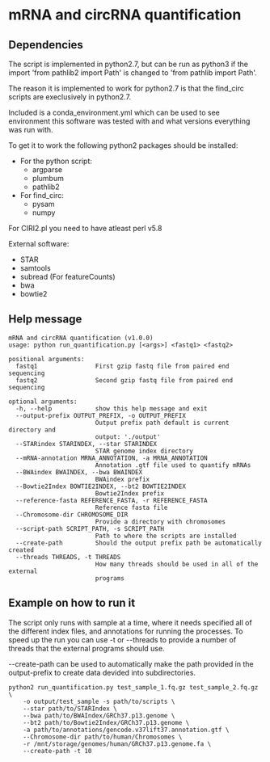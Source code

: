 # mRNA and circRNA quantification

## Dependencies

The script is implemented in python2.7, but can be run as python3 if the import 'from pathlib2 import Path' is changed to 'from pathlib import Path'.

The reason it is implemented to work for python2.7 is that the find_circ scripts are execlusively in python2.7.

Included is a conda_environment.yml which can be used to see environment this software was tested with and what versions everything was run with.

To get it to work the following python2 packages should be installed:
* For the python script:
    * argparse
    * plumbum
    * pathlib2
* For find_circ:
    * pysam
    * numpy

For CIRI2.pl you need to have atleast perl v5.8

External software:
* STAR
* samtools
* subread (For featureCounts)
* bwa
* bowtie2

## Help message

```
mRNA and circRNA quantification (v1.0.0)
usage: python run_quantification.py [<args>] <fastq1> <fastq2>

positional arguments:
  fastq1                First gzip fastq file from paired end sequencing
  fastq2                Second gzip fastq file from paired end sequencing

optional arguments:
  -h, --help            show this help message and exit
  --output-prefix OUTPUT_PREFIX, -o OUTPUT_PREFIX
                        Output prefix path default is current directory and
                        output: './output'
  --STARindex STARINDEX, --star STARINDEX
                        STAR genome index directory
  --mRNA-annotation MRNA_ANNOTATION, -a MRNA_ANNOTATION
                        Annotation .gtf file used to quantify mRNAs
  --BWAindex BWAINDEX, --bwa BWAINDEX
                        BWAindex prefix
  --Bowtie2Index BOWTIE2INDEX, --bt2 BOWTIE2INDEX
                        Bowtie2Index prefix
  --reference-fasta REFERENCE_FASTA, -r REFERENCE_FASTA
                        Reference fasta file
  --Chromosome-dir CHROMOSOME_DIR
                        Provide a directory with chromosomes
  --script-path SCRIPT_PATH, -s SCRIPT_PATH
                        Path to where the scripts are installed
  --create-path         Should the output prefix path be automatically created
  --threads THREADS, -t THREADS
                        How many threads should be used in all of the external
                        programs
```

## Example on how to run it

The script only runs with sample at a time, where it needs specified all of the different index files, and annotations for running the processes. To speed up the run you can use -t or --threads to provide a number of threads that the external programs should use.

--create-path can be used to automatically make the path provided in the output-prefix to create data devided into subdirectories.

```
python2 run_quantification.py test_sample_1.fq.gz test_sample_2.fq.gz \
    -o output/test_sample -s path/to/scripts \ 
    --star path/to/STARIndex \
    --bwa path/to/BWAIndex/GRCh37.p13.genome \
    --bt2 path/to/Bowtie2Index/GRCh37.p13.genome \
    -a path/to/annotations/gencode.v37lift37.annotation.gtf \
    --Chromosome-dir path/to/human/Chromosomes \
    -r /mnt/storage/genomes/human/GRCh37.p13.genome.fa \
    --create-path -t 10
```